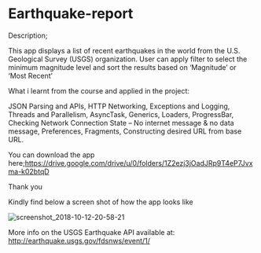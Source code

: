 # Earthquake-report

Description;

This app displays a list of recent earthquakes in the world from the U.S. Geological Survey (USGS) organization. User can apply filter to select the minimum magnitude level and sort the results based on ‘Magnitude’ or ‘Most Recent’

What i learnt from the course and applied in the project:

JSON Parsing and APIs,
HTTP Networking,
Exceptions and Logging,
Threads and Parallelism,
AsyncTask,
Generics,
Loaders,
ProgressBar,
Checking Network Connection State – No internet message & no data message,
Preferences,
Fragments,
Constructing desired URL from base URL.


You can download the app here;https://drive.google.com/drive/u/0/folders/1Z2ezj3jOadJRp9T4eP7Jvxma-k02btqD

Thank you


Kindly find below a screen shot of how the app looks like

![screenshot_2018-10-12-20-58-21](https://user-images.githubusercontent.com/38193029/46891443-cfe76c80-ce61-11e8-8d5a-6be640e09cca.png)

More info on the USGS Earthquake API available at: http://earthquake.usgs.gov/fdsnws/event/1/
